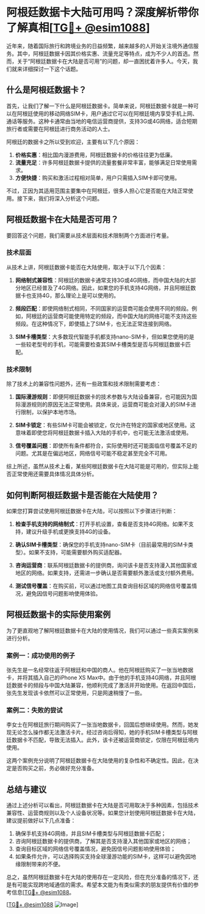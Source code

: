 # 阿根廷数据卡大陆可用吗？深度解析带你了解真相[[TG💪+ @esim1088](https://t.me/s/esim1088)]

近年来，随着国际旅行和跨境业务的日益频繁，越来越多的人开始关注境外通信服务。其中，阿根廷数据卡因其价格实惠、流量充足等特点，成为不少人的首选。然而，关于“阿根廷数据卡在大陆是否可用”的问题，却一直困扰着许多人。今天，我们就来详细探讨一下这个话题。

## 什么是阿根廷数据卡？

首先，让我们了解一下什么是阿根廷数据卡。简单来说，阿根廷数据卡就是一种可以在阿根廷使用的移动网络SIM卡，用户通过它可以在阿根廷境内享受手机上网、通话等服务。这种卡通常由当地的电信运营商提供，支持3G或4G网络，适合短期旅行者或需要在阿根廷进行商务活动的人士。

阿根廷的数据卡之所以受到欢迎，主要有以下几个原因：

1. **价格实惠**：相比国内漫游费用，阿根廷数据卡的价格往往更为低廉。
2. **流量充足**：许多阿根廷数据卡提供的流量套餐非常丰富，能够满足日常使用需求。
3. **方便快捷**：购买和激活过程相对简单，用户只需插入SIM卡即可使用。

不过，正因为其适用范围主要集中在阿根廷，很多人担心它是否能在大陆正常使用。接下来，我们将深入分析这个问题。

## 阿根廷数据卡在大陆是否可用？

要回答这个问题，我们需要从技术层面和技术限制两个方面进行考量。

### 技术层面

从技术上讲，阿根廷数据卡能否在大陆使用，取决于以下几个因素：

1. **网络制式兼容性**：阿根廷的数据卡通常支持3G或4G网络，而中国大陆的大部分地区已经普及了4G网络。因此，如果您的手机支持4G网络，并且阿根廷数据卡也支持4G，那么理论上是可以使用的。

2. **频段匹配**：即使网络制式相同，不同国家的运营商可能会使用不同的频段。例如，阿根廷的运营商可能使用特定的频段，而中国大陆的网络可能不支持这些频段。在这种情况下，即使插上了SIM卡，也无法正常连接到网络。

3. **SIM卡槽类型**：大多数现代智能手机都支持nano-SIM卡，但如果您使用的是一些较老型号的手机，可能需要检查其SIM卡槽类型是否与阿根廷数据卡匹配。

### 技术限制

除了技术上的兼容性问题外，还有一些政策和技术限制需要考虑：

1. **国际漫游规则**：即便阿根廷数据卡的技术参数与大陆设备兼容，也可能因为国际漫游规则的原因无法正常使用。具体来说，运营商可能会对漫入的SIM卡进行限制，以保护本地市场。

2. **SIM卡锁定**：有些SIM卡可能会被锁定，仅允许在特定的国家或地区使用。这意味着即使您将阿根廷数据卡插入大陆的手机中，也可能无法激活或使用。

3. **信号覆盖问题**：即使所有条件都符合，实际使用时还可能面临信号覆盖不足的问题。尤其是在偏远地区，网络信号可能不稳定甚至完全不可用。

综上所述，虽然从技术上看，某些阿根廷数据卡在大陆可能是可用的，但实际上能否正常使用还需要具体情况具体分析。

## 如何判断阿根廷数据卡是否能在大陆使用？

如果您打算尝试使用阿根廷数据卡在大陆，可以按照以下步骤进行判断：

1. **检查手机支持的网络制式**：打开手机设置，查看是否支持4G网络。如果不支持，建议升级手机或更换支持4G的设备。

2. **确认SIM卡槽类型**：确保您的手机支持nano-SIM卡（目前最常用的SIM卡类型）。如果不支持，可能需要额外购买适配器。

3. **咨询运营商**：联系阿根廷数据卡的提供商，询问该卡是否支持漫入其他国家或地区的网络。如果支持，还需进一步确认是否需要额外激活或支付额外费用。

4. **测试信号覆盖**：在购买前，可以通过地图工具查询目标区域的网络信号覆盖情况，避免因信号问题影响使用体验。

## 阿根廷数据卡的实际使用案例

为了更直观地了解阿根廷数据卡在大陆的使用情况，我们可以通过一些真实案例来进行分析。

### 案例一：成功使用的例子

张先生是一名经常往返于阿根廷和中国的商人。他在阿根廷购买了一张当地数据卡，并将其插入自己的iPhone XS Max中。由于他的手机支持4G网络，并且阿根廷数据卡的频段与中国大陆兼容，他顺利完成了激活并开始使用。在返回中国后，张先生发现该卡依然可以正常使用，只是网速稍慢了一些。

### 案例二：失败的尝试

李女士在阿根廷旅行期间购买了一张当地数据卡，回国后想继续使用。然而，她发现无论怎么操作都无法激活卡片。经过咨询后得知，她的手机SIM卡槽类型与阿根廷数据卡不匹配，导致无法插入。此外，该卡还被运营商锁定，仅限在阿根廷境内使用。

这两个案例充分说明了阿根廷数据卡在大陆使用的复杂性和不确定性。因此，在决定是否购买之前，务必做好充分准备。

## 总结与建议

通过上述分析可以看出，阿根廷数据卡在大陆是否可用取决于多种因素，包括技术兼容性、运营商规则以及个人设备状况等。如果您计划使用阿根廷数据卡在大陆，建议提前做好以下几点准备：

1. 确保手机支持4G网络，并且SIM卡槽类型与阿根廷数据卡匹配；
2. 咨询阿根廷数据卡的提供商，了解其是否支持漫入其他国家或地区的网络；
3. 查询目标区域的网络信号覆盖情况，避免因信号问题影响使用体验；
4. 如果条件允许，可以选择购买支持全球漫游功能的SIM卡，这样可以避免因地缘限制带来的不便。

总之，虽然阿根廷数据卡在大陆的使用存在一定风险，但在充分准备的情况下，还是有可能实现跨地域通信的需求。希望本文能为有类似需求的朋友提供有价值的参考信息[[TG💪+ @esim1088](https://t.me/s/esim1088)。

[[TG💪+ @esim1088](https://t.me/s/esim1088) ![Image](https://i.postimg.cc/4NQfJmqS/Snipaste-2025-05-13-00-14-12.png)]